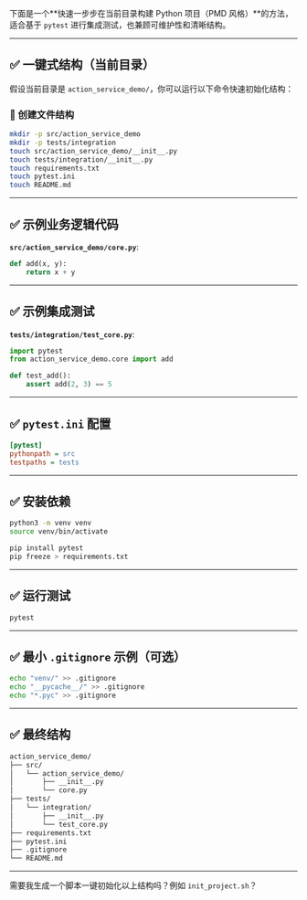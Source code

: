 下面是一个\*\*快速一步步在当前目录构建 Python 项目（PMD 风格）\*\*的方法，适合基于 `pytest` 进行集成测试，也兼顾可维护性和清晰结构。

---

## ✅ 一键式结构（当前目录）

假设当前目录是 `action_service_demo/`，你可以运行以下命令快速初始化结构：

### 🧱 创建文件结构

```bash
mkdir -p src/action_service_demo
mkdir -p tests/integration
touch src/action_service_demo/__init__.py
touch tests/integration/__init__.py
touch requirements.txt
touch pytest.ini
touch README.md
```

---

## ✅ 示例业务逻辑代码

**`src/action_service_demo/core.py`**:

```python
def add(x, y):
    return x + y
```

---

## ✅ 示例集成测试

**`tests/integration/test_core.py`**:

```python
import pytest
from action_service_demo.core import add

def test_add():
    assert add(2, 3) == 5
```

---

## ✅ `pytest.ini` 配置

```ini
[pytest]
pythonpath = src
testpaths = tests
```

---

## ✅ 安装依赖

```bash
python3 -m venv venv
source venv/bin/activate

pip install pytest
pip freeze > requirements.txt
```

---

## ✅ 运行测试

```bash
pytest
```

---

## ✅ 最小 `.gitignore` 示例（可选）

```bash
echo "venv/" >> .gitignore
echo "__pycache__/" >> .gitignore
echo "*.pyc" >> .gitignore
```

---

## ✅ 最终结构

```bash
action_service_demo/
├── src/
│   └── action_service_demo/
│       ├── __init__.py
│       └── core.py
├── tests/
│   └── integration/
│       ├── __init__.py
│       └── test_core.py
├── requirements.txt
├── pytest.ini
├── .gitignore
└── README.md
```

---

需要我生成一个脚本一键初始化以上结构吗？例如 `init_project.sh`？
